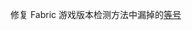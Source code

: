 修复 Fabric 游戏版本检测方法中漏掉的[等号](https://github.com/LitnhJacuzzi/IMBlocker/compare/95fdfc0..97349f3#diff-9e06d162918f68b78952fbb0bff96702d32c6701944743ffcad7edddfedbe301R19)